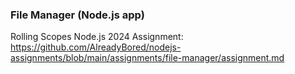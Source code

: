 ### File Manager (Node.js app)

Rolling Scopes Node.js 2024
Assignment: https://github.com/AlreadyBored/nodejs-assignments/blob/main/assignments/file-manager/assignment.md
